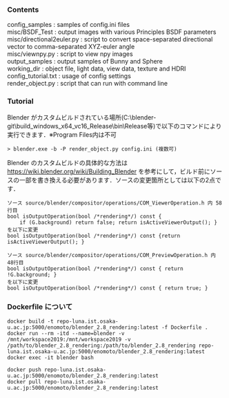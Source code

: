 ### Contents
config_samples : samples of config.ini files <br>
misc/BSDF_Test : output images with various Principles BSDF parameters <br>
misc/directional2euler.py : script to convert space-separated directional vector to comma-separated XYZ-euler angle <br> 
misc/viewnpy.py : script to view npy images <br>
output_samples : output samples of Bunny and Sphere <br>
working_dir : object file, light data, view data, texture and HDRI <br>
config_tutorial.txt : usage of config settings <br>
render_object.py : script that can run with command line <br>

### Tutorial
Blender がカスタムビルドされている場所(C:\blender-git\build_windows_x64_vc16_Release\bin\Release等)で以下のコマンドにより実行できます．※Program Files内は不可
```
> blender.exe -b -P render_object.py config.ini (複数可)
```
Blender のカスタムビルドの具体的な方法は https://wiki.blender.org/wiki/Building_Blender を参考にして，ビルド前にソースの一部を書き換える必要があります．ソースの変更箇所としては以下の2点です．
```
ソース source/blender/compositor/operations/COM_ViewerOperation.h 内 58行目
bool isOutputOperation(bool /*rendering*/) const { 
    if (G.background) return false; return isActiveViewerOutput(); }
を以下に変更
bool isOutputOperation(bool /*rendering*/) const {return isActiveViewerOutput(); }
```
```
ソース source/blender/compositor/operations/COM_PreviewOperation.h 内 48行目
bool isOutputOperation(bool /*rendering*/) const { return !G.background; }
を以下に変更
bool isOutputOperation(bool /*rendering*/) const { return true; }
```

### Dockerfile について
```
docker build -t repo-luna.ist.osaka-u.ac.jp:5000/enomoto/blender_2.8_rendering:latest -f Dockerfile .
docker run --rm -itd --name=blender -v /mnt/workspace2019:/mnt/workspace2019 -v /path/to/blender_2.8_rendering:/path/to/blender_2.8_rendering repo-luna.ist.osaka-u.ac.jp:5000/enomoto/blender_2.8_rendering:latest
docker exec -it blender bash
```
```
docker push repo-luna.ist.osaka-u.ac.jp:5000/enomoto/blender_2.8_rendering:latest
docker pull repo-luna.ist.osaka-u.ac.jp:5000/enomoto/blender_2.8_rendering:latest
```

